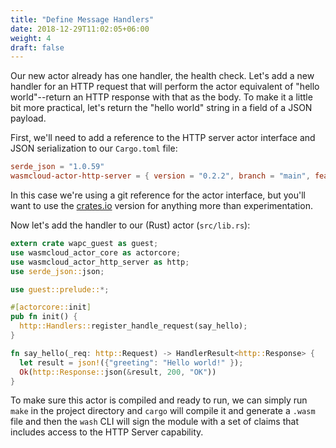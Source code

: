 ```yaml
---
title: "Define Message Handlers"
date: 2018-12-29T11:02:05+06:00
weight: 4
draft: false
---
```


Our new actor already has one handler, the health check. Let's add a new handler for an HTTP request that will perform the actor equivalent of "hello world"--return an HTTP response with that as the body. To make it a little bit more practical, let's return the "hello world" string in a field of a JSON payload.

First, we'll need to add a reference to the HTTP server actor interface and JSON serialization to our `Cargo.toml` file:

```toml
serde_json = "1.0.59"
wasmcloud-actor-http-server = { version = "0.2.2", branch = "main", features = ["guest"]}
```

In this case we're using a git reference for the actor interface,
 but you'll want to use the [crates.io](https://crates.io/crates/actor-http-server) version for anything more than experimentation.

Now let's add the handler to our (Rust) actor (`src/lib.rs`):

```rust
extern crate wapc_guest as guest;
use wasmcloud_actor_core as actorcore;
use wasmcloud_actor_http_server as http;
use serde_json::json;

use guest::prelude::*;

#[actorcore::init]
pub fn init() {
  http::Handlers::register_handle_request(say_hello);
}

fn say_hello(_req: http::Request) -> HandlerResult<http::Response> {
  let result = json!({"greeting": "Hello world!" });
  Ok(http::Response::json(&result, 200, "OK"))
}
```

To make sure this actor is compiled and ready to run, we can simply run `make` in the project directory and `cargo` will compile it and generate a `.wasm` file and then the `wash` CLI will sign the module with a set of claims that includes access to the HTTP Server capability.
